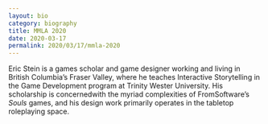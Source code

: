 ```yaml
---
layout: bio
category: biography
title: MMLA 2020
date: 2020-03-17
permalink: 2020/03/17/mmla-2020
---
```


Eric  Stein  is  a  games  scholar  and  game  designer  working  and  living  in British Columbia’s  Fraser  Valley,  where  he  teaches  Interactive  Storytelling  in  the  Game Development program at Trinity Wester University. His scholarship is concernedwith the  myriad  complexities  of  FromSoftware’s *Souls* games,  and  his  design  work primarily operates in the tabletop roleplaying space.
